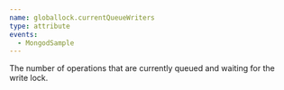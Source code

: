 ```yaml
---
name: globallock.currentQueueWriters
type: attribute
events:
  - MongodSample
---
```


The number of operations that are currently queued and waiting for the write lock.